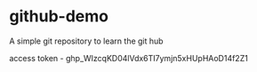 # github-demo
A simple git repository to learn the git hub

access token - 
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
